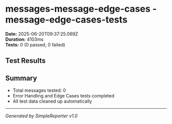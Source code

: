 # messages-message-edge-cases - message-edge-cases-tests

**Date:** 2025-06-20T09:37:25.069Z  
**Duration:** 4103ms  
**Tests:** 0 (0 passed, 0 failed)

## Test Results



## Summary

- Total messages tested: 0
- Error Handling and Edge Cases tests completed
- All test data cleaned up automatically

---
*Generated by SimpleReporter v1.0*
